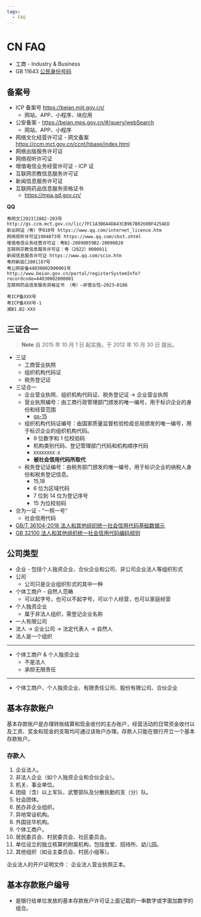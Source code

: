 ```yaml
---
tags:
  - FAQ
---
```


# CN FAQ

- 工商 - Industry & Business
- GB 11643 [公民身份号码](./gb/gb-11643.md)

## 备案号

- ICP 备案号 https://beian.miit.gov.cn/
  - 网站、APP、小程序、块应用
- 公安备案 - https://beian.mps.gov.cn/#/query/webSearch
  - 网站、APP、小程序
- 网络文化经营许可证 - 网文备案 https://ccm.mct.gov.cn/ccnt/hbase/index.html
- 网络出版服务许可证
- 网络视听许可证
- 增值电信业务经营许可证 - ICP 证
- 互联网宗教信息服务许可证
- 新闻信息服务许可证
- 互联网药品信息服务资格证书
  - https://mpa.gd.gov.cn/

**QQ**

```
粤网文[2023]2882-203号 http://gs.ccm.mct.gov.cn/lic/7FC1A3B6A4DA43CB967B0260BF425AED
新出网证（粤）字010号 https://www.qq.com/internet_licence.htm
网络视听许可证1904073号 https://www.qq.com/cbst.shtml
增值电信业务经营许可证：粤B2-20090059B2-20090028
互联网宗教信息服务许可证：粤（2022）0000011
新闻信息服务许可证 https://www.qq.com/scio.htm
粤府新函[2001]87号
粤公网安备44030002000001号 http://www.beian.gov.cn/portal/registerSystemInfo?recordcode=44030002000001
互联网药品信息服务资格证书 （粤）—非营业性—2023—0186
```

```
粤ICP备XXX号
粤ICP备XXX号-1
湘B1.B2-XXX

```

## 三证合一

> **Note**
> 自 2015 年 10 月 1 日 起实施，于 2012 年 10 月 30 日 提出。

- 三证
  - 工商营业执照
  - 组织机构代码证
  - 税务登记证
- 三证合一
  - 企业营业执照、组织机构代码证、税务登记证 -> 企业营业执照
  - 营业执照编号：由工商行政管理部门颁发的唯一编号，用于标识企业的身份和经营范围
    - [gs-15](./gb/gs-15.md)
  - 组织机构代码证编号：由国家质量监督检验检疫总局颁发的唯一编号，用于标识企业的组织机构代码。
    - 9 位数字和 1 位校验码
    - 机构类别代码、登记管理部门代码和机构顺序代码
    - `XXXXXXXX-X`
    - **被社会信用代码所取代**
  - 税务登记证编号：由税务部门颁发的唯一编号，用于标识企业的纳税人身份和税务登记信息。
    - 15,18
    - 6 位为区域代码
    - 7 位到 14 位为登记序号
    - 15 为位校验码
- 合为一证 - “一照一号”
  - 社会信用代码
- [GB/T 36104-2018 法人和其他组织统一社会信用代码基础数据元](./gb/gbt-36104.md)
- [GB 32100 法人和其他组织统一社会信用代码编码规则](./gb/gb-32100.md)

## 公司类型

- 企业 - 包括个人独资企业、合伙企业和公司、非公司企业法人等组织形式
- 公司
  - 公司只是企业组织形式的其中一种
- 个体工商户 - 自然人范畴
  - 可以起字号，也可以不起字号，可以个人经营，也可以家庭经营
- 个人独资企业
  - 属于非法人组织，需登记企业名称
- 一人有限公司
- 法人 -> 企业公司 -> 法定代表人 -> 自然人
- 法人是一个组织

---

- 个体工商户 & 个人独资企业
  - 不是法人
  - 承担无限责任

---

- 个体工商户、个人独资企业、有限责任公司、股份有限公司、合伙企业

## 基本存款账户

基本存款账户是办理转账结算和现金收付的主办账户，经营活动的日常资金收付以及工资、奖金和现金的支取均可通过该账户办理。存款人只能在银行开立一个基本存款账户。

### 存款人

1. 企业法人。
1. 非法人企业（如个人独资企业和合伙企业）。
1. 机关、事业单位。
1. 团级（含）以上军队、武警部队及分散执勤的支（分）队。
1. 社会团体。
1. 民办非企业组织。
1. 异地常设机构。
1. 外国驻华机构。
1. 个体工商户。
1. 居民委员会、村民委员会、社区委员会。
1. 单位设立的独立核算的附属机构，包括食堂、招待所、幼儿园。
1. 其他组织（如业主委员会、村民小组等）。

企业法人的开户证明文件： 企业法人营业执照正本。

## 基本存款账户编号

- 是银行给单位发放的基本存款账户许可证上面记载的一串数字或字面加数字的组合。
